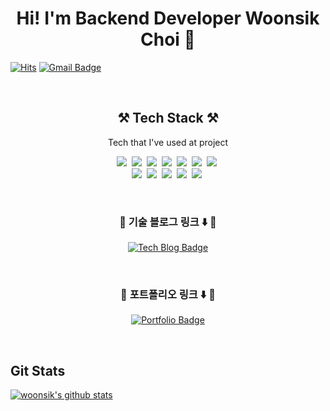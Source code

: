<h1 align="center">Hi! I'm Backend Developer Woonsik Choi 🐳</h1>

[![Hits](https://hits.seeyoufarm.com/api/count/incr/badge.svg?url=https%3A%2F%2Fgithub.com%2Fchoiwoonsik&count_bg=%23FFD5D5&title_bg=%23FF7575&icon=&icon_color=%23E7E7E7&title=VISIT&edge_flat=false)](https://hits.seeyoufarm.com)
[![Gmail Badge](https://img.shields.io/badge/Gmail-d14836?style=flat-square&logo=Gmail&logoColor=white&link=mailto:woonsik.dev@gmail.com)](mailto:woonsik.dev@gmail.com)

<br>

<h2 align="center"> ⚒️ Tech Stack ⚒️ </h2>

<p align = "center"> Tech that I've used at project </p>

<p align="center">
  <img src="https://img.shields.io/badge/Java-ED8B00?style=flat-square&logo=java&logoColor=white"/></a>&nbsp
  <img src="https://img.shields.io/badge/Spring-6DB33F?style=flat-square&logo=spring&logoColor=white"/></a>&nbsp
  <img src="https://img.shields.io/badge/Spring_Boot-F2F4F9?style=flat-square&logo=spring-boot"/></a>&nbsp
  <img src="https://img.shields.io/badge/MySQL-00000F?style=flat-square&logo=mysql&logoColor=white"/></a>&nbsp
  <img src="https://img.shields.io/badge/Swagger-85EA2D?style=flat-square&logo=Swagger&logoColor=white"/></a>&nbsp
  <img src="https://img.shields.io/badge/gradle-02303A?style=flat-square&logo=gradle&logoColor=white"/></a>&nbsp
  <img src="https://img.shields.io/badge/Junit5-25A162?style=flat-square&logo=junit5&logoColor=white"/></a>&nbsp
  <br>
  <img src="https://img.shields.io/badge/Amazon_AWS-232F3E?style=flat-square&logo=amazon-aws&logoColor=white"/></a>&nbsp
  <img src="https://img.shields.io/badge/Docker-2CA5E0?style=flat-square&logo=docker&logoColor=white"/></a>&nbsp
  <img src="https://img.shields.io/badge/Jenkins-D24939?style=flat-square&logo=Jenkins&logoColor=white"/></a>&nbsp
  <img src="https://img.shields.io/badge/GitHub-100000?style=flat-square&logo=github&logoColor=white"/></a>&nbsp
  <img src="https://img.shields.io/badge/Linux-FCC624?style=flat-square&logo=linux&logoColor=black"/></a>&nbsp
</p>

<br>

<h3 align="center">🍒 기술 블로그 링크 ⬇️ 🍒</h3>

<div align=center>

  [![Tech Blog Badge](https://img.shields.io/badge/-Woonsik%20Tech%20Blog-black?style=for-the-badge&link=https://ws-pace.tistory.com/)](https://ws-pace.tistory.com/) 
  
</div>

<br>

<h3 align="center">📕 포트폴리오 링크 ⬇️ 📕</h3>

<div align=center>
  
  [![Portfolio Badge](https://img.shields.io/badge/-Woonsik%20Portfolio-black?style=for-the-badge&link=https://choiwoonsik.github.io/)](https://choiwoonsik.github.io/) 
  
</div>

<br>

## Git Stats
[![woonsik's github stats](https://github-readme-stats.vercel.app/api?username=choiwoonsik)](https://github.com/choiwoonsik/github-readme-stats)

<!--

<img src="https://img.shields.io/badge/C-00599C?style=flat-square&logo=c&logoColor=white"/></a>&nbsp
[![Tech Blog Badge](http://img.shields.io/badge/-Tech%20blog-black?style=flat-square&logo=github&link=https://zzsza.github.io/)](https://zzsza.github.io/)
<img src="https://img.shields.io/badge/쓰고자하는_텍스트-컬러코드?style=flat-square&logo=simpleicons에서_아이콘이름&logoColor=white"/></a>&nbsp 

**choiwoonsik/choiwoonsik** is a ✨ _special_ ✨ repository because its `README.md` (this file) appears on your GitHub profile.

Here are some ideas to get you started:

- 🔭 I’m currently working on ...
- 🌱 I’m currently learning ...
- 👯 I’m looking to collaborate on ...
- 🤔 I’m looking for help with ...
- 💬 Ask me about ...
- 📫 How to reach me: ...
- 😄 Pronouns: ...
- ⚡ Fun fact: ...
-->
